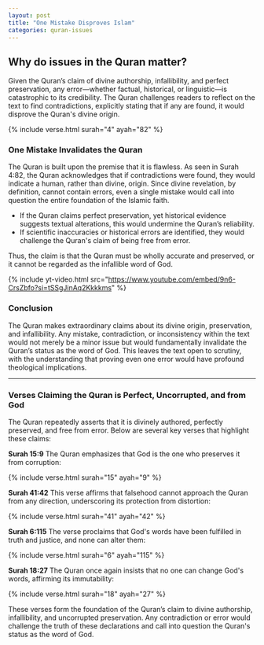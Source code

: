 ```yaml
---
layout: post
title: "One Mistake Disproves Islam"
categories: quran-issues
---
```


## Why do issues in the Quran matter?

Given the Quran’s claim of divine authorship, infallibility, and perfect preservation, any error—whether factual, historical, or linguistic—is catastrophic to its credibility. The Quran challenges readers to reflect on the text to find contradictions, explicitly stating that if any are found, it would disprove the Quran's divine origin.

{% include verse.html surah="4" ayah="82" %}

### One Mistake Invalidates the Quran

The Quran is built upon the premise that it is flawless. As seen in Surah 4:82, the Quran acknowledges that if contradictions were found, they would indicate a human, rather than divine, origin. Since divine revelation, by definition, cannot contain errors, even a single mistake would call into question the entire foundation of the Islamic faith.

- If the Quran claims perfect preservation, yet historical evidence suggests textual alterations, this would undermine the Quran’s reliability.
- If scientific inaccuracies or historical errors are identified, they would challenge the Quran's claim of being free from error.

Thus, the claim is that the Quran must be wholly accurate and preserved, or it cannot be regarded as the infallible word of God.

{% include yt-video.html src="https://www.youtube.com/embed/9n6-CrsZbfo?si=tSSgJinAq2Kkkkms" %}

### Conclusion

The Quran makes extraordinary claims about its divine origin, preservation, and infallibility. Any mistake, contradiction, or inconsistency within the text would not merely be a minor issue but would fundamentally invalidate the Quran’s status as the word of God. This leaves the text open to scrutiny, with the understanding that proving even one error would have profound theological implications.

---

### Verses Claiming the Quran is Perfect, Uncorrupted, and from God

The Quran repeatedly asserts that it is divinely authored, perfectly preserved, and free from error. Below are several key verses that highlight these claims:

**Surah 15:9**
The Quran emphasizes that God is the one who preserves it from corruption:

{% include verse.html surah="15" ayah="9" %}

**Surah 41:42**
This verse affirms that falsehood cannot approach the Quran from any direction, underscoring its protection from distortion:

{% include verse.html surah="41" ayah="42" %}

**Surah 6:115**
The verse proclaims that God's words have been fulfilled in truth and justice, and none can alter them:

{% include verse.html surah="6" ayah="115" %}

**Surah 18:27**
The Quran once again insists that no one can change God's words, affirming its immutability:

{% include verse.html surah="18" ayah="27" %}

These verses form the foundation of the Quran’s claim to divine authorship, infallibility, and uncorrupted preservation. Any contradiction or error would challenge the truth of these declarations and call into question the Quran's status as the word of God.
